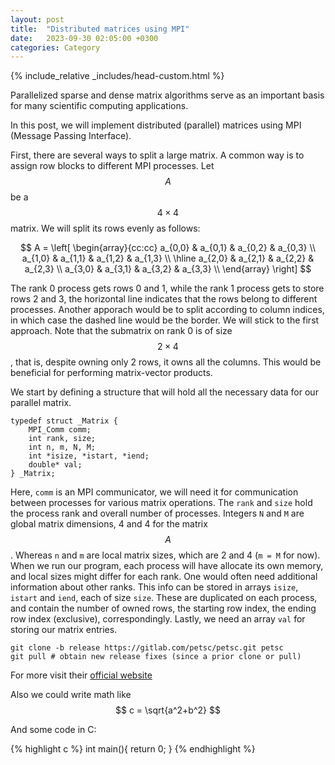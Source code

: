 ```yaml
---
layout:	post
title:	"Distributed matrices using MPI"
date:	2023-09-30 02:05:00 +0300
categories:	Category
---
```

{% include_relative _includes/head-custom.html %}

Parallelized sparse and dense matrix algorithms serve as an important basis for many scientific computing applications.


In this post, we will implement distributed (parallel) matrices using MPI (Message Passing Interface).

First, there are several ways to split a large matrix. A common way is to assign row blocks to different MPI processes.
Let $$A$$ be a $$4\times4$$ matrix. We will split its rows evenly as follows:

$$
A = \left[
\begin{array}{cc:cc}
	a_{0,0} & a_{0,1} & a_{0,2} & a_{0,3} \\
	a_{1,0} & a_{1,1} & a_{1,2} & a_{1,3} \\
	\hline
	a_{2,0} & a_{2,1} & a_{2,2} & a_{2,3} \\
	a_{3,0} & a_{3,1} & a_{3,2} & a_{3,3} \\
\end{array}
\right]
$$

The rank 0 process gets rows 0 and 1, while the rank 1 process gets to store rows 2 and 3, the horizontal line indicates
that the rows belong to different processes. Another apporach would be to split according to column indices, in which case
the dashed line would be the border. We will stick to the first approach. Note that the submatrix on rank 0 is of size $$2\times4$$,
that is, despite owning only 2 rows, it owns all the columns. This would be beneficial for performing matrix-vector products.

We start by defining a structure that will hold all the necessary data for our parallel matrix.

```
typedef struct _Matrix {
    MPI_Comm comm;
    int rank, size;
    int n, m, N, M;
    int *isize, *istart, *iend;
    double* val;
} _Matrix;
```

Here, `comm` is an MPI communicator, we will need it for communication between processes for various matrix operations. The `rank` and
`size` hold the process rank and overall number of processes. Integers `N` and `M` are global matrix dimensions, 4 and 4 for the matrix $$A$$.
Whereas `n` and `m` are local matrix sizes, which are 2 and 4 (`m = M` for now). When we run our program, each process will have allocate
its own memory, and local sizes might differ for each rank. One would often need additional information about other ranks. This info can be
stored in arrays `isize`, `istart` and `iend`, each of size `size`. These are duplicated on each process, and contain the number of owned rows,
the starting row index, the ending row index (exclusive), correspondingly. Lastly, we need an array `val` for storing our matrix entries.




```
git clone -b release https://gitlab.com/petsc/petsc.git petsc
git pull # obtain new release fixes (since a prior clone or pull)
```

For more visit their [official website][petsc-website]

Also we could write math like $$ c = \sqrt{a^2+b^2} $$

And some code in C:

{% highlight c %}
int main(){
	return 0;
}
{% endhighlight %}

[petsc-website]: https://petsc.org/
